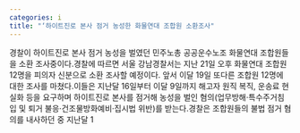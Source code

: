 ```yaml
---
categories: i
title: "‘하이트진로 본사 점거 농성한 화물연대 조합원 소환조사"
---
```

경찰이 하이트진로 본사 점거 농성을 벌였던 민주노총 공공운수노조 화물연대 조합원들을 소환 조사중이다.경찰에 따르면 서울 강남경찰서는 지난 21일 오후 화물연대 조합원 12명을 피의자 신분으로 소환 조사할 예정이다. 앞서 이달 19일 또다른 조합원 12명에 대한 조사를 마쳤다.이들은 지난달 16일부터 이달 9일까지 해고자 원직 복직, 운송료 현실화 등을 요구하며 하이트진로 본사를 점거해 농성을 벌인 혐의(업무방해·특수주거침입 및 퇴거 불응·건조물방화예비·집시법 위반)를 받는다.경찰은 조합원들의 불법 점거 혐의를 내사하던 중 지난달 1